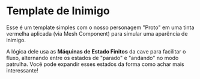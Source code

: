 # Template de Inimigo
Esse é um template simples com o nosso personagem "Proto" em uma tinta vermelha aplicada (via Mesh Component) para simular uma aparência de inimigo.

A lógica dele usa as **Máquinas de Estado Finitos** da cave para facilitar o fluxo, alternando entre os estados de "parado" e "andando" no modo patrulha. Você pode expandir esses estados da forma como achar mais interessante!